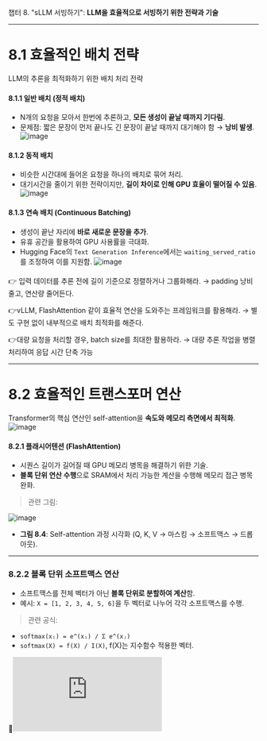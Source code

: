 챕터 8. "sLLM 서빙하기": **LLM을 효율적으로 서빙하기 위한 전략과 기술**

---

# **8.1 효율적인 배치 전략**

LLM의 추론을 최적화하기 위한 배치 처리 전략

#### **8.1.1 일반 배치 (정적 배치)**

* N개의 요청을 모아서 한번에 추론하고, **모든 생성이 끝날 때까지 기다림**.
* 문제점: 짧은 문장이 먼저 끝나도 긴 문장이 끝날 때까지 대기해야 함 → **낭비 발생**.
![image](https://github.com/user-attachments/assets/aef9d2b7-c563-48aa-8bd2-22be685447a4)

#### **8.1.2 동적 배치**

* 비슷한 시간대에 들어온 요청을 하나의 배치로 묶어 처리.
* 대기시간을 줄이기 위한 전략이지만, **길이 차이로 인해 GPU 효율이 떨어질 수 있음**.\
  ![image](https://github.com/user-attachments/assets/95a71d6e-15bd-4f81-8490-fcd639d04b8c)


#### **8.1.3 연속 배치 (Continuous Batching)**

* 생성이 끝난 자리에 **바로 새로운 문장을 추가**.
* 유휴 공간을 활용하여 GPU 사용률을 극대화.
* Hugging Face의 `Text Generation Inference`에서는 `waiting_served_ratio`를 조정하여 이를 지원함.
![image](https://github.com/user-attachments/assets/c443d4bd-9ce6-4433-bdbe-8bb2a01f31ee)


####
👉 입력 데이터를 추론 전에 길이 기준으로 정렬하거나 그룹화해라.
→ padding 낭비 줄고, 연산량 줄어든다.


👉vLLM, FlashAttention 같이 효율적 연산을 도와주는 프레임워크를 활용해라.
→ 별도 구현 없이 내부적으로 배치 최적화를 해준다.

👉대량 요청을 처리할 경우, batch size를 최대한 활용하라.
→ 대량 추론 작업을 병렬 처리하여 응답 시간 단축 가능


---
# **8.2 효율적인 트랜스포머 연산**

Transformer의 핵심 연산인 self-attention을 **속도와 메모리 측면에서 최적화**.
![image](https://github.com/user-attachments/assets/b50470bb-3c83-4604-bcbf-cc9fc760a5c8)

#### **8.2.1 플래시어텐션 (FlashAttention)**

* 시퀀스 길이가 길어질 때 GPU 메모리 병목을 해결하기 위한 기술.
* **블록 단위 연산 수행**으로 SRAM에서 처리 가능한 계산을 수행해 메모리 접근 병목 완화.

> 관련 그림:

![image](https://github.com/user-attachments/assets/ace89adf-25f2-4602-a675-f35356908c3d)
* **그림 8.4**: Self-attention 과정 시각화 (Q, K, V → 마스킹 → 소프트맥스 → 드롭아웃).

---
### **8.2.2 블록 단위 소프트맥스 연산**

* 소프트맥스를 전체 벡터가 아닌 **블록 단위로 분할하여 계산**함.
* 예시: `X = [1, 2, 3, 4, 5, 6]`을 두 벡터로 나누어 각각 소프트맥스를 수행.

> 관련 공식:

* `softmax(xᵢ) = e^(xᵢ) / Σ e^(xⱼ)`
* `softmax(X) = f(X) / I(X)`, f(X)는 지수함수 적용한 벡터.

🧠![핵심적으로 GPU구조를 이용해서 “기존 어텐션보다 빠르고 메모리를 덜 쓰는 어텐션”을 구현한 방법](https://github.com/HeidiHyeji/llm-aiapp/blob/main/08%E1%84%8C%E1%85%A1%E1%86%BC/flashAttention.md)


